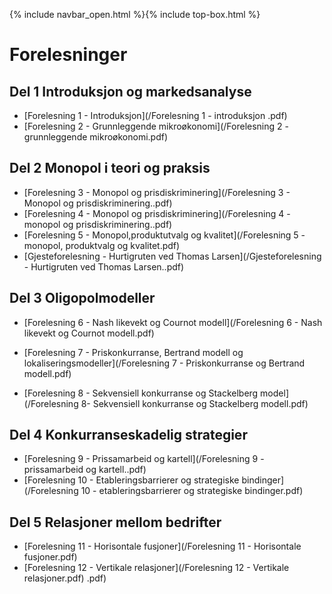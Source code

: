 
{% include navbar_open.html %}{% include top-box.html %}

# Forelesninger

## Del 1 Introduksjon og markedsanalyse       
- [Forelesning 1 - Introduksjon](/Forelesning 1 - introduksjon .pdf)
- [Forelesning 2 - Grunnleggende mikroøkonomi](/Forelesning 2 - grunnleggende mikroøkonomi.pdf)

## Del 2 Monopol i teori og praksis
- [Forelesning 3 - Monopol og prisdiskriminering](/Forelesning 3 - Monopol og prisdiskriminering..pdf)
- [Forelesning 4 - Monopol og prisdiskriminering](/Forelesning 4 - monopol og prisdiskriminering..pdf)
- [Forelesning 5 - Monopol,produktutvalg og kvalitet](/Forelesning 5 - monopol, produktvalg og kvalitet.pdf)
- [Gjesteforelesning - Hurtigruten ved Thomas Larsen](/Gjesteforelesning - Hurtigruten ved Thomas Larsen..pdf)



## Del 3 Oligopolmodeller
- [Forelesning 6 - Nash likevekt og Cournot modell](/Forelesning 6 - Nash likevekt og Cournot modell.pdf)
- [Forelesning 7 - Priskonkurranse, Bertrand modell og lokaliseringsmodeller](/Forelesning 7 - Priskonkurranse og Bertrand modell.pdf)

- [Forelesning 8 - Sekvensiell konkurranse og Stackelberg model](/Forelesning 8- Sekvensiell konkurranse og Stackelberg modell.pdf)
## Del 4 Konkurranseskadelig strategier
- [Forelesning 9 - Prissamarbeid og kartell](/Forelesning 9 - prissamarbeid og kartell..pdf)
- [Forelesning 10 - Etableringsbarrierer og strategiske bindinger](/Forelesning 10 - etableringsbarrierer og strategiske bindinger.pdf)

## Del 5 Relasjoner mellom bedrifter
- [Forelesning 11 - Horisontale fusjoner](/Forelesning 11 - Horisontale fusjoner.pdf)
- [Forelesning 12 - Vertikale relasjoner](/Forelesning 12 - Vertikale relasjoner.pdf)
.pdf)


